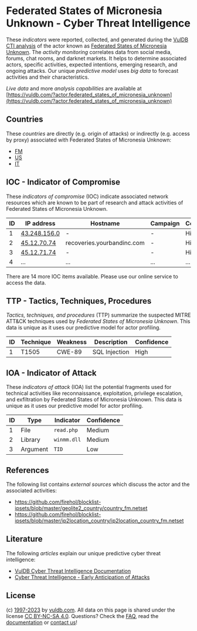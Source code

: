 # Federated States of Micronesia Unknown - Cyber Threat Intelligence

These _indicators_ were reported, collected, and generated during the [VulDB CTI analysis](https://vuldb.com/?kb.cti) of the actor known as [Federated States of Micronesia Unknown](https://vuldb.com/?actor.federated_states_of_micronesia_unknown). The _activity monitoring_ correlates data from social media, forums, chat rooms, and darknet markets. It helps to determine associated actors, specific activities, expected intentions, emerging research, and ongoing attacks. Our unique _predictive model_ uses _big data_ to forecast activities and their characteristics.

_Live data_ and more _analysis capabilities_ are available at [https://vuldb.com/?actor.federated_states_of_micronesia_unknown](https://vuldb.com/?actor.federated_states_of_micronesia_unknown)

## Countries

These _countries_ are directly (e.g. origin of attacks) or indirectly (e.g. access by proxy) associated with Federated States of Micronesia Unknown:

* [FM](https://vuldb.com/?country.fm)
* [US](https://vuldb.com/?country.us)
* [IT](https://vuldb.com/?country.it)

## IOC - Indicator of Compromise

These _indicators of compromise_ (IOC) indicate associated network resources which are known to be part of research and attack activities of Federated States of Micronesia Unknown.

ID | IP address | Hostname | Campaign | Confidence
-- | ---------- | -------- | -------- | ----------
1 | [43.248.156.0](https://vuldb.com/?ip.43.248.156.0) | - | - | High
2 | [45.12.70.74](https://vuldb.com/?ip.45.12.70.74) | recoveries.yourbandinc.com | - | High
3 | [45.12.71.74](https://vuldb.com/?ip.45.12.71.74) | - | - | High
4 | ... | ... | ... | ...

There are 14 more IOC items available. Please use our online service to access the data.

## TTP - Tactics, Techniques, Procedures

_Tactics, techniques, and procedures_ (TTP) summarize the suspected MITRE ATT&CK techniques used by _Federated States of Micronesia Unknown_. This data is unique as it uses our predictive model for actor profiling.

ID | Technique | Weakness | Description | Confidence
-- | --------- | -------- | ----------- | ----------
1 | T1505 | CWE-89 | SQL Injection | High

## IOA - Indicator of Attack

These _indicators of attack_ (IOA) list the potential fragments used for technical activities like reconnaissance, exploitation, privilege escalation, and exfiltration by Federated States of Micronesia Unknown. This data is unique as it uses our predictive model for actor profiling.

ID | Type | Indicator | Confidence
-- | ---- | --------- | ----------
1 | File | `read.php` | Medium
2 | Library | `winmm.dll` | Medium
3 | Argument | `TID` | Low

## References

The following list contains _external sources_ which discuss the actor and the associated activities:

* https://github.com/firehol/blocklist-ipsets/blob/master/geolite2_country/country_fm.netset
* https://github.com/firehol/blocklist-ipsets/blob/master/ip2location_country/ip2location_country_fm.netset

## Literature

The following _articles_ explain our unique predictive cyber threat intelligence:

* [VulDB Cyber Threat Intelligence Documentation](https://vuldb.com/?kb.cti)
* [Cyber Threat Intelligence - Early Anticipation of Attacks](https://www.scip.ch/en/?labs.20201022)

## License

(c) [1997-2023](https://vuldb.com/?kb.changelog) by [vuldb.com](https://vuldb.com/?kb.about). All data on this page is shared under the license [CC BY-NC-SA 4.0](https://creativecommons.org/licenses/by-nc-sa/4.0/). Questions? Check the [FAQ](https://vuldb.com/?kb.faq), read the [documentation](https://vuldb.com/?kb) or [contact us](https://vuldb.com/?contact)!

